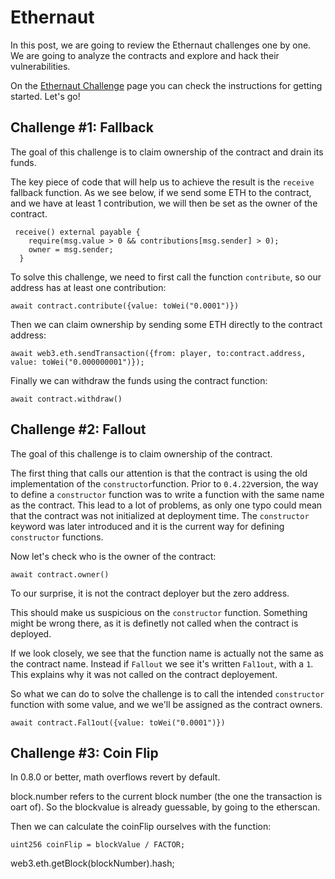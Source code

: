 # Ethernaut
In this post, we are going to review the Ethernaut challenges one by one. We are going to analyze the contracts and explore and hack their vulnerabilities.

On the [Ethernaut Challenge](https://ethernaut.openzeppelin.com/) page you can check the instructions for getting started. Let's go!

## Challenge #1: Fallback
The goal of this challenge is to claim ownership of the contract and drain its funds.

The key piece of code that will help us to achieve the result is the `receive` fallback function. As we see below, if we send some ETH to the contract, and we have at least 1 contribution, we will then be set as the owner of the contract.

```
 receive() external payable {
    require(msg.value > 0 && contributions[msg.sender] > 0);
    owner = msg.sender;
  }
```

To solve this challenge, we need to first call the function `contribute`, so our address has at least one contribution:

`await contract.contribute({value: toWei("0.0001")})`

Then we can claim ownership by sending some ETH directly to the contract address:

`await web3.eth.sendTransaction({from: player, to:contract.address, value: toWei("0.000000001")});`

Finally we can withdraw the funds using the contract function:

`await contract.withdraw()`

## Challenge #2: Fallout
The goal of this challenge is to claim ownership of the contract.

The first thing that calls our attention is that the contract is using the old implementation of the `constructor`function. Prior to `0.4.22`version, the way to define a `constructor` function was to write a function with the same name as the contract.
This lead to a lot of problems, as only one typo could mean that the contract was not initialized at deployment time. The `constructor` keyword was later introduced and it is the current way for defining `constructor` functions.

Now let's check who is the owner of the contract:

`await contract.owner()`

To our surprise, it is not the contract deployer but the zero address.

This should make us suspicious on the `constructor` function. Something might be wrong there, as it is definetly not called when the contract is deployed.

If we look closely, we see that the function name is actually not the same as the contract name. Instead if `Fallout` we see it's written `Fal1out`, with a `1`.
This explains why it was not called on the contract deployement.

So what we can do to solve the challenge is to call the intended `constructor` function with some value, and we we'll be assigned as the contract owners.

`await contract.Fal1out({value: toWei("0.0001")})`


## Challenge #3: Coin Flip
In 0.8.0 or better, math overflows revert by default.

block.number refers to the current block number (the one the transaction is oart of). So the blockvalue is already guessable, by going to the etherscan.

Then we can calculate the coinFlip ourselves with the function:

`uint256 coinFlip = blockValue / FACTOR;`

web3.eth.getBlock(blockNumber).hash;